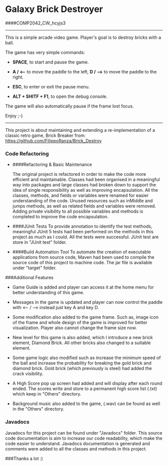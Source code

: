 # Galaxy Brick Destroyer

####COMP2042_CW_hcyjs3

**************************************************************

This is a simple arcade video game.
Player's goal is to destroy bricks with a ball.

The game has very simple commands:

- **SPACE**, to start and pause the game.

- **A / <--** to move the paddle to the left,
 **D / -->** to move the paddle to the right.

- **ESC**, to enter or exit the pause menu.

- **ALT + SHITF + F1**, to open the debug console.

The game will also automatically pause if the frame lost focus.

Enjoy ;-)

****************************************************************
This project is about maintaining and extending a re-implementation of a classic 
retro game, Brick Breaker from: https://github.com/FilippoRanza/Brick_Destroy
### Code Refactoring 
- ####Refactoring & Basic Maintenance

  The original project is refactored in order to make the code more 
  efficient and maintainable. Classes had been organised in a meaningful 
  way into packages and large classes had broken down to support the idea
  of single responsibility as well as improving encapsulation. All the 
  classes, methods, and fields or variables were renamed for easier understanding
  of the code. Unused resources such as inMiddle and jumps methods, as well as 
  related fields and variables were removed. Adding private visibility to all possible 
  variables and methods is completed to improve the code encapsulation.

- ####JUnit Tests
  To provide annotation to identify the test methods, meaningful JUnit 5 tests had been 
  performed on the methods in this project as much as I could. All the tests were successful.
  JUnit test are store in "JUnit test" folder.


- ####Build Automation Tool
  To automate the creation of executable applications from source code, Maven had been used
  to compile the source code of this project to machine code. The jar file is available under
  "target" folder.





###Additional Features
  - Game Guide is added and player can access it at the home menu for better understanding of 
  this game.


  - Messages in the game is updated and player can now control the paddle with <-- / --> instead
  just key A and key D.


  - Some modification also added to the game frame. Such as, image icon of the frame and whole design
  of the game is improved for better visualization. Player also cannot change the frame size now.


  - New level for this game is also added, which I introduce a new brick element, Diamond Brick. All other
  bricks also changed to a suitable element.


  - Some game logic also modified such as increase the minimum speed of the ball and increase the probability
  for breaking the gold brick and diamond brick. Gold brick (which previously is steel) had added the crack 
  visibility.


  - A High Score pop up screen had added and will display after each round ended. The scores write and store 
  to a permanent high score list (.txt) which keep in "Others" directory.


  - Background music also added to the game, (.wav) can be found as well in the "Others" directory.


### Javadocs
  Javadocs for this project can be found under "Javadocs" folder. This source code documentation is aim 
  to increase our code readability, which make the code easier to understand. Javadocs documentation is 
  generated and comments were added to all the classes and methods in this project.

###Thanks a lot :)
  

                                                        